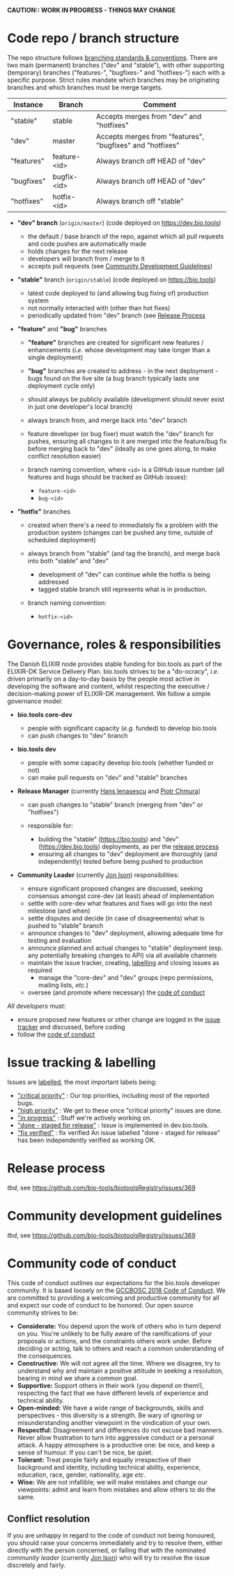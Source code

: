 **CAUTION:: WORK IN PROGRESS - THINGS MAY CHANGE**


# Code repo / branch structure
The repo structure follows [branching standards & conventions](https://gist.github.com/digitaljhelms/4287848).  There are two main (permanent) branches ("dev" and "stable"), with other supporting (temporary) branches ("features-<id>", "bugfixes-<id>" and "hotfixes-<id>") each with a specific purpose.  Strict rules mandate which branches may be originating branches and which branches must be merge targets.


Instance     | Branch         | Comment
-----------  | ------         | -------
"stable"     | stable         | Accepts merges from "dev" and "hotfixes"
"dev"        | master         | Accepts merges from "features", "bugfixes" and "hotfixes"
"features"   | feature-\<id\> | Always branch off HEAD of "dev"
"bugfixes"   | bugfix-\<id\>  | Always branch off HEAD of "dev"
"hotfixes"   | hotfix-\<id\>  | Always branch off "stable"


- **"dev" branch** (`origin/master`) (code deployed on https://dev.bio.tools) 
  - the default / base branch of the repo, against which all pull requests and code pushes are automatically made
  - holds changes for the next release
  - developers will branch from / merge to it
  - accepts pull requests (see [Community Development Guidelines](https://github.com/bio-tools/biotoolsRegistry/blob/master/contribution.md#community-development-guidelines))

- **"stable"** branch (`origin/stable`) (code deployed on https://bio.tools) 
  - latest code deployed to (and allowing bug fixing of) production system
  - not normally interacted with (other than hot fixes)
  - periodically updated from "dev" branch (see [Release Process](https://github.com/bio-tools/biotoolsRegistry/blob/master/contribution.md#release-process)
- **"feature"** and **"bug"** branches
  - **"feature"** branches are created for significant new features / enhancements (*i.e.* whose development may take longer than a single deployment) 
  - **"bug"** branches are created to address - in the next deployment - bugs found on the live site (a bug branch typically lasts one deployment cycle only)
  - should always be publicly available (development should never exist in just one developer's local branch)
  - always branch from, and merge back into "dev" branch
  - feature developer (or bug fixer) must watch the "dev" branch for pushes, ensuring all changes to it are merged into the feature/bug fix before merging back to "dev" (ideally as one goes along, to make conflict resolution easier)
  - branch naming convention, where `<id>` is a GitHub issue number (all features and bugs should be tracked as GitHub issues):

    - `feature-<id>`
    - `bug-<id>`

- **"hotfix"** branches
  - created when there's a need to immediately fix a problem with the production system (changes can be pushed any time, outside of scheduled deployment)
  - always branch from "stable" (and tag the branch), and merge back into both "stable" and "dev"

    - development of "dev" can continue while the hotfix is being addressed
    - tagged stable branch still represents what is in production.
    
  - branch naming convention:

    - `hotfix-<id>`

# Governance, roles & responsibilities
The Danish ELIXIR node provides stable funding for bio.tools as part of the ELIXIR-DK Service Delivery Plan.  bio.tools strives to be a "do-ocracy", *i.e.* driven primarily on a day-to-day basis by the people most active in developing the software and content, whilst respecting the executive / decision-making power of ELIXIR-DK management.  We follow a simple governance model:

- **bio.tools core-dev**

  - people with significant capacity (*e.g.* funded) to develop bio.tools 
  - can push changes to "dev" branch

- **bio.tools dev**

  - people with some capacity develop bio.tools (whether funded or not)
  - can make pull requests on "dev" and "stable" branches

- **Release Manager** (currently [Hans Ienasescu](mailto:hans@bio.tools) and [Piotr Chmura](mailto:piotr.chmura@cpr.ku.dk))

  - can push changes to "stable" branch (merging from "dev" or "hotfixes")
  - responsible for:

    - building the "stable" (https://bio.tools) and "dev" (https://dev.bio.tools) deployments, as per the [release process](https://github.com/bio-tools/biotoolsRegistry/blob/master/contribution.md#release-process)
    - ensuring all changes to "dev" deployment are thoroughly (and independently) tested before being pushed to production

- **Community Leader** (currently [Jon Ison](mailto:jison@bioinformatics.dtu.dk)) responsibilities:

  - ensure significant proposed changes are discussed, seeking consensus amongst core-dev (at least) ahead of implementation
  - settle with core-dev what features and fixes will go into the next milestone (and when)
  - settle disputes and decide (in case of disagreements) what is pushed to "stable" branch
  - announce changes to "dev" deployment, allowing adequate time for testing and evaluation
  - announce planned and actual changes to "stable" deployment (esp. any potentially breaking changes to API) via all available channels
  - maintain the issue tracker, creating, [labelling](https://github.com/bio-tools/biotoolsRegistry/blob/master/contribution.md#issue-tracking--labelling) and closing issues as required
    - manage the "core-dev" and "dev" groups (repo permissions, mailing lists, *etc.*)
  - oversee (and promote where necessary) the [code of conduct](https://github.com/bio-tools/biotoolsRegistry/blob/master/contribution.md#community-code-of-conduct) 

*All developers* must:

  - ensure proposed new features or other change are logged in the [issue tracker](https://github.com/bio-tools/biotoolsregistry/issues) and discussed, before coding
  - follow the [code of conduct](https://github.com/bio-tools/biotoolsRegistry/blob/master/contribution.md#community-code-of-conduct)  


# Issue tracking & labelling
Issues are [labelled](https://github.com/bio-tools/biotoolsregistry/labels), the most important labels being:
- ["critical priority"](https://github.com/bio-tools/biotoolsRegistry/labels/critical%20priority) : Our top priorities, including most of the reported bugs.
- ["high priority"](https://github.com/bio-tools/biotoolsRegistry/labels/high%20priority) : We get to these once "critical priority" issues are done.
- ["in progress"](https://github.com/bio-tools/biotoolsRegistry/labels/in%20progress) : Stuff we're actively working on.
- ["done - staged for release"](https://github.com/bio-tools/biotoolsRegistry/labels/done%20-%20staged%20for%20release) : Issue is implemented in dev.bio.tools.
- ["fix verified"](https://github.com/bio-tools/biotoolsRegistry/labels/fix%20verified) : fix verified An issue labelled "done - staged for release" has been independently verified as working OK.


# Release process
*tbd*, see https://github.com/bio-tools/biotoolsRegistry/issues/369


# Community development guidelines 
*tbd*, see https://github.com/bio-tools/biotoolsRegistry/issues/369



# Community code of conduct

This code of conduct outlines our expectations for the bio.tools developer community.  It is based loosely on the [GCCBOSC 2018 Code of Conduct](https://galaxyproject.org/events/gccbosc2018/code-of-conduct/#gccbosc-2018-code-of-conduct).  We are committed to providing a welcoming and productive community for all and expect our code of conduct to be honored.  Our open source community strives to be:

- **Considerate:** You depend upon the work of others who in turn depend on you.  You're unlikely to be fully aware of the ramifications of your proposals or actions, and the constraints others work under.  Before deciding or acting, talk to others and reach a common understanding of the consequences. 
- **Constructive:** We will not agree all the time.  Where we disagree, try to understand why and maintain a positive attitude in seeking a resolution, bearing in mind we share a common goal.
- **Supportive:**  Support others in their work (you depend on them!), respecting the fact that we have different levels of experience and technical ability.
- **Open-minded:** We have a wide range of backgrounds, skills and perspectives -  this diversity is a strength.  Be wary of ignoring or misunderstanding another viewpoint in the vindication of your own.
- **Respectful:** Disagreement and differences do not excuse bad manners. Never allow frustration to turn into aggressive conduct or a personal attack.  A happy atmosphere is a productive one:  be nice, and keep a sense of humour.  If you can't be nice, be quiet.
- **Tolerant:**  Treat people fairly and equally irrespective of their background and identity, including technical ability, experience, education, race, gender, nationality, age *etc*.
- **Wise:** We are not infallible; we will make mistakes and change our viewpoints: admit and learn from mistakes and allow others to do the same.  

## Conflict resolution
If you are unhappy in regard to the code of conduct not being honoured, you should raise your concerns immediately and try to resolve them, either directly with the person concerned, or failing that with the nominated *community leader* (currently [Jon Ison](mailto:jison@bioinformatics.dtu.dk)) who will try to resolve the issue discretely and fairly. 
